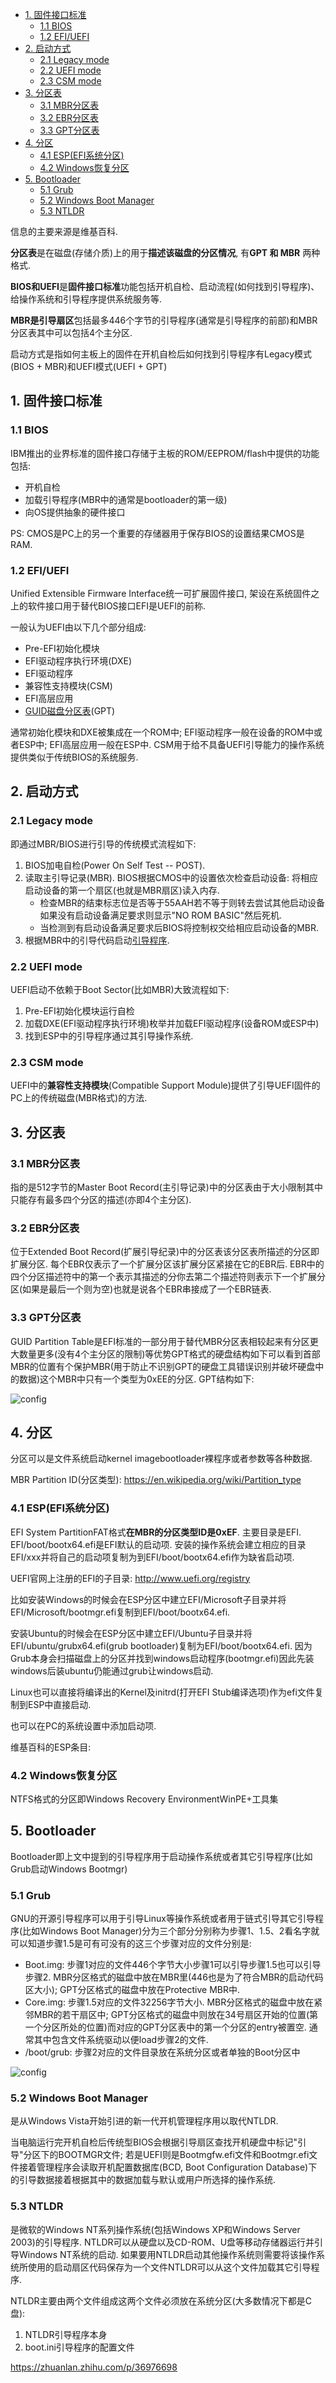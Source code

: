 <!-- @import "[TOC]" {cmd="toc" depthFrom=1 depthTo=6 orderedList=false} -->

<!-- code_chunk_output -->

- [1. 固件接口标准](#1-固件接口标准)
  - [1.1 BIOS](#11-bios)
  - [1.2 EFI/UEFI](#12-efiuefi)
- [2. 启动方式](#2-启动方式)
  - [2.1 Legacy mode](#21-legacy-mode)
  - [2.2 UEFI mode](#22-uefi-mode)
  - [2.3 CSM mode](#23-csm-mode)
- [3. 分区表](#3-分区表)
  - [3.1 MBR分区表](#31-mbr分区表)
  - [3.2 EBR分区表](#32-ebr分区表)
  - [3.3 GPT分区表](#33-gpt分区表)
- [4. 分区](#4-分区)
  - [4.1 ESP(EFI系统分区)](#41-espefi系统分区)
  - [4.2 Windows恢复分区](#42-windows恢复分区)
- [5. Bootloader](#5-bootloader)
  - [5.1 Grub](#51-grub)
  - [5.2 Windows Boot Manager](#52-windows-boot-manager)
  - [5.3 NTLDR](#53-ntldr)

<!-- /code_chunk_output -->


信息的主要来源是维基百科. 

**分区表**是在磁盘(存储介质)上的用于**描述该磁盘的分区情况**, 有**GPT 和 MBR** 两种格式. 

**BIOS和UEFI**是**固件接口标准**功能包括开机自检、启动流程(如何找到引导程序)、给操作系统和引导程序提供系统服务等. 

**MBR是引导扇区**包括最多446个字节的引导程序(通常是引导程序的前部)和MBR分区表其中可以包括4个主分区. 

启动方式是指如何主板上的固件在开机自检后如何找到引导程序有Legacy模式(BIOS + MBR)和UEFI模式(UEFI + GPT)

## 1. 固件接口标准

### 1.1 BIOS

IBM推出的业界标准的固件接口存储于主板的ROM/EEPROM/flash中提供的功能包括: 

- 开机自检
- 加载引导程序(MBR中的通常是bootloader的第一级)
- 向OS提供抽象的硬件接口

PS: CMOS是PC上的另一个重要的存储器用于保存BIOS的设置结果CMOS是RAM. 

### 1.2 EFI/UEFI

Unified Extensible Firmware Interface统一可扩展固件接口, 架设在系统固件之上的软件接口用于替代BIOS接口EFI是UEFI的前称. 

一般认为UEFI由以下几个部分组成: 

- Pre-EFI初始化模块
- EFI驱动程序执行环境(DXE)
- EFI驱动程序
- 兼容性支持模块(CSM)
- EFI高层应用
- [GUID磁盘分区表](https://link.zhihu.com/?target=https%3A//zh.wikipedia.org/wiki/%25E5%2585%25A8%25E5%25B1%2580%25E5%2594%25AF%25E4%25B8%2580%25E6%25A8%2599%25E8%25AD%2598%25E5%2588%2586%25E5%258D%2580%25E8%25A1%25A8)(GPT)

通常初始化模块和DXE被集成在一个ROM中; EFI驱动程序一般在设备的ROM中或者ESP中; EFI高层应用一般在ESP中. CSM用于给不具备UEFI引导能力的操作系统提供类似于传统BIOS的系统服务. 

## 2. 启动方式

### 2.1 Legacy mode

即通过MBR/BIOS进行引导的传统模式流程如下: 

1. BIOS加电自检(Power On Self Test -- POST). 
2. 读取主引导记录(MBR). BIOS根据CMOS中的设置依次检查启动设备: 将相应启动设备的第一个扇区(也就是MBR扇区)读入内存. 
    - 检查MBR的结束标志位是否等于55AAH若不等于则转去尝试其他启动设备如果没有启动设备满足要求则显示"NO ROM BASIC"然后死机. 
    - 当检测到有启动设备满足要求后BIOS将控制权交给相应启动设备的MBR. 
3. 根据MBR中的引导代码启动[引导程序](https://zh.wikipedia.org/wiki/%E5%95%9F%E5%8B%95%E7%A8%8B%E5%BC%8F). 

### 2.2 UEFI mode

UEFI启动不依赖于Boot Sector(比如MBR)大致流程如下: 

1. Pre-EFI初始化模块运行自检
2. 加载DXE(EFI驱动程序执行环境)枚举并加载EFI驱动程序(设备ROM或ESP中)
3. 找到ESP中的引导程序通过其引导操作系统. 

### 2.3 CSM mode

UEFI中的**兼容性支持模块**(Compatible Support Module)提供了引导UEFI固件的PC上的传统磁盘(MBR格式)的方法. 

## 3. 分区表

### 3.1 MBR分区表

指的是512字节的Master Boot Record(主引导记录)中的分区表由于大小限制其中只能存有最多四个分区的描述(亦即4个主分区). 

### 3.2 EBR分区表

位于Extended Boot Record(扩展引导纪录)中的分区表该分区表所描述的分区即扩展分区. 每个EBR仅表示了一个扩展分区该扩展分区紧接在它的EBR后. EBR中的四个分区描述符中的第一个表示其描述的分你去第二个描述符则表示下一个扩展分区(如果是最后一个则为空)也就是说各个EBR串接成了一个EBR链表. 

### 3.3 GPT分区表

GUID Partition Table是EFI标准的一部分用于替代MBR分区表相较起来有分区更大数量更多(没有4个主分区的限制)等优势GPT格式的硬盘结构如下可以看到首部MBR的位置有个保护MBR(用于防止不识别GPT的硬盘工具错误识别并破坏硬盘中的数据)这个MBR中只有一个类型为0xEE的分区. GPT结构如下: 

![config](images/17.jpg)

## 4. 分区

分区可以是文件系统启动kernel imagebootloader裸程序或者参数等各种数据. 

MBR Partition ID(分区类型): https://en.wikipedia.org/wiki/Partition_type

### 4.1 ESP(EFI系统分区)

EFI System PartitionFAT格式**在MBR的分区类型ID是0xEF**. 主要目录是EFI. EFI/boot/bootx64.efi是EFI默认的启动项. 安装的操作系统会建立相应的目录EFI/xxx并将自己的启动项复制为到EFI/boot/bootx64.efi作为缺省启动项. 

UEFI官网上注册的EFI的子目录: http://www.uefi.org/registry

比如安装Windows的时候会在ESP分区中建立EFI/Microsoft子目录并将EFI/Microsoft/bootmgr.efi复制到EFI/boot/bootx64.efi. 

安装Ubuntu的时候会在ESP分区中建立EFI/Ubuntu子目录并将EFI/ubuntu/grubx64.efi(grub bootloader)复制为EFI/boot/bootx64.efi. 因为Grub本身会扫描磁盘上的分区并找到windows启动程序(bootmgr.efi)因此先装windows后装ubuntu仍能通过grub让windows启动. 

Linux也可以直接将编译出的Kernel及initrd(打开EFI Stub编译选项)作为efi文件复制到ESP中直接启动. 

也可以在PC的系统设置中添加启动项. 

维基百科的ESP条目: 

### 4.2 Windows恢复分区

NTFS格式的分区即Windows Recovery EnvironmentWinPE+工具集

## 5. Bootloader

Bootloader即上文中提到的引导程序用于启动操作系统或者其它引导程序(比如Grub启动Windows Bootmgr)

### 5.1 Grub

GNU的开源引导程序可以用于引导Linux等操作系统或者用于链式引导其它引导程序(比如Windows Boot Manager)分为三个部分分别称为步骤1、1.5、2看名字就可以知道步骤1.5是可有可没有的这三个步骤对应的文件分别是: 

- Boot.img: 步骤1对应的文件446个字节大小步骤1可以引导步骤1.5也可以引导步骤2. MBR分区格式的磁盘中放在MBR里(446也是为了符合MBR的启动代码区大小);  GPT分区格式的磁盘中放在Protective MBR中. 
- Core.img: 步骤1.5对应的文件32256字节大小. MBR分区格式的磁盘中放在紧邻MBR的若干扇区中; GPT分区格式的磁盘中则放在34号扇区开始的位置(第一个分区所处的位置)而对应的GPT分区表中的第一个分区的entry被置空. 通常其中包含文件系统驱动以便load步骤2的文件. 
- /boot/grub: 步骤2对应的文件目录放在系统分区或者单独的Boot分区中

![config](images/18.jpg)

### 5.2 Windows Boot Manager

是从Windows Vista开始引进的新一代开机管理程序用以取代NTLDR. 

当电脑运行完开机自检后传统型BIOS会根据引导扇区查找开机硬盘中标记"引导"分区下的BOOTMGR文件; 若是UEFI则是Bootmgfw.efi文件和Bootmgr.efi文件接着管理程序会读取开机配置数据库(BCD, Boot Configuration Database)下的引导数据接着根据其中的数据加载与默认或用户所选择的操作系统. 

### 5.3 NTLDR

是微软的Windows NT系列操作系统(包括Windows XP和Windows Server 2003)的引导程序. NTLDR可以从硬盘以及CD-ROM、U盘等移动存储器运行并引导Windows NT系统的启动. 如果要用NTLDR启动其他操作系统则需要将该操作系统所使用的启动扇区代码保存为一个文件NTLDR可以从这个文件加载其它引导程序. 

NTLDR主要由两个文件组成这两个文件必须放在系统分区(大多数情况下都是C盘): 

1. NTLDR引导程序本身
2. boot.ini引导程序的配置文件

https://zhuanlan.zhihu.com/p/36976698


